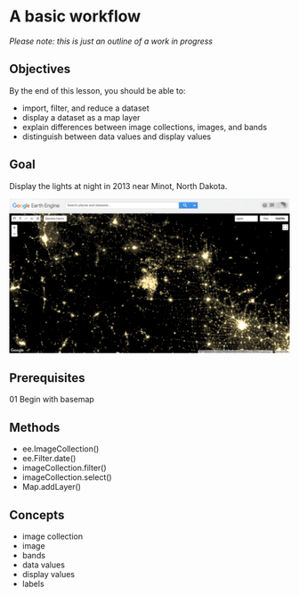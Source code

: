 # A basic workflow

*Please note: this is just an outline of a work in progress*  

## Objectives  

By the end of this lesson, you should be able to:  

* import, filter, and reduce a dataset   
* display a dataset as a map layer
* explain differences between image collections, images, and bands
* distinguish between data values and display values

## Goal

Display the lights at night in 2013 near Minot, North Dakota.

![01result](images/02/02goal.png)

## Prerequisites

01 Begin with basemap

## Methods   

* ee.ImageCollection()  
* ee.Filter.date()
* imageCollection.filter()
* imageCollection.select()
* Map.addLayer()

## Concepts  

* image collection
* image
* bands
* data values
* display values
* labels
